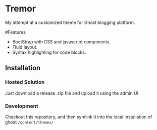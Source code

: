 # Tremor

My attempt at a customized theme for Ghost blogging platform.

#Features
*  BootStrap with CSS and javascript components.
*  Fluid layout.
*  Syntax highlighting for code blocks.


## Installation
### Hosted Solution
Just download a release .zip file and upload it using the admin UI.

### Development
Checkout this repository, and then symlink it into the local installation of ghost `/content/themes/`